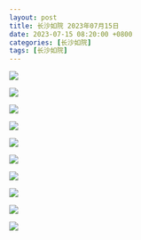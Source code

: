 ```yaml
---
layout: post
title: 长沙如院 2023年07月15日
date: 2023-07-15 08:20:00 +0800
categories: [长沙如院]
tags: [长沙如院]
---
```


<a href ="DJI_0189"><img src="https://elesos.github.io/assets/changsharuyuan/202307/DJI_0189.JPG"></a>

<a href ="DJI_0190"><img src="https://elesos.github.io/assets/changsharuyuan/202307/DJI_0190.JPG"></a>

<a href ="DJI_0191"><img src="https://elesos.github.io/assets/changsharuyuan/202307/DJI_0191.JPG"></a>

<a href ="DJI_0192"><img src="https://elesos.github.io/assets/changsharuyuan/202307/DJI_0192.JPG"></a>

<a href ="DJI_0193"><img src="https://elesos.github.io/assets/changsharuyuan/202307/DJI_0193.JPG"></a>

<a href ="DJI_0194"><img src="https://elesos.github.io/assets/changsharuyuan/202307/DJI_0194.JPG"></a>

<a href ="DJI_0195"><img src="https://elesos.github.io/assets/changsharuyuan/202307/DJI_0195.JPG"></a>

<a href ="DJI_0196"><img src="https://elesos.github.io/assets/changsharuyuan/202307/DJI_0196.JPG"></a>

<a href ="DJI_0197"><img src="https://elesos.github.io/assets/changsharuyuan/202307/DJI_0197.JPG"></a>

<a href ="DJI_0198"><img src="https://elesos.github.io/assets/changsharuyuan/202307/DJI_0198.JPG"></a>

